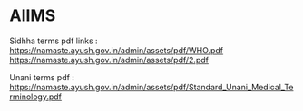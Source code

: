 # AIIMS
 
 Sidhha terms pdf links : https://namaste.ayush.gov.in/admin/assets/pdf/WHO.pdf
                          https://namaste.ayush.gov.in/admin/assets/pdf/2.pdf
 
 Unani terms pdf : https://namaste.ayush.gov.in/admin/assets/pdf/Standard_Unani_Medical_Terminology.pdf
                   
